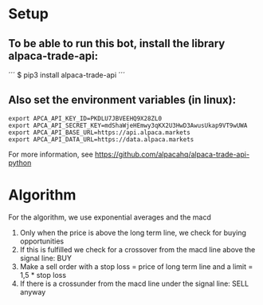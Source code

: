 # Setup

To be able to run this bot, install the library alpaca-trade-api:
---
´´´
$ pip3 install alpaca-trade-api
´´´

Also set the environment variables (in linux):
---
```
export APCA_API_KEY_ID=PKDLU7JBVEEHQ9X28ZL0
export APCA_API_SECRET_KEY=mdShaWjeHEmwy3qKX2U3HwD3AwusUkap9VT9wUWA
export APCA_API_BASE_URL=https://api.alpaca.markets
export APCA_API_DATA_URL=https://data.alpaca.markets
```
For more information, see https://github.com/alpacahq/alpaca-trade-api-python


# Algorithm

For the algorithm, we use exponential averages and the macd
1. Only when the price is above the long term line, we check for buying opportunities
2. If this is fulfilled we check for a crossover from the macd line above the signal line: BUY
3. Make a sell order with a stop loss = price of long term line and a limit = 1,5 * stop loss
4. If there is a crossunder from the macd line under the signal line: SELL anyway